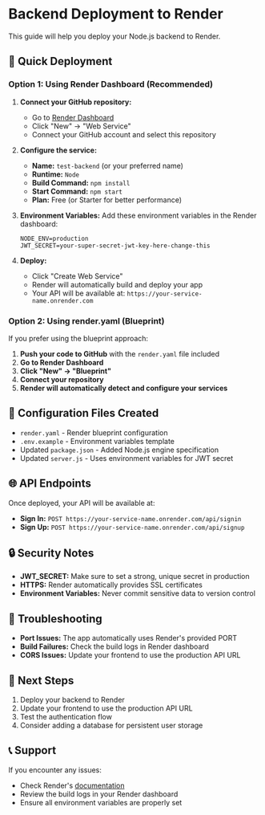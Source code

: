 # Backend Deployment to Render

This guide will help you deploy your Node.js backend to Render.

## 🚀 Quick Deployment

### Option 1: Using Render Dashboard (Recommended)

1. **Connect your GitHub repository:**
   - Go to [Render Dashboard](https://dashboard.render.com)
   - Click "New" → "Web Service"
   - Connect your GitHub account and select this repository

2. **Configure the service:**
   - **Name:** `test-backend` (or your preferred name)
   - **Runtime:** `Node`
   - **Build Command:** `npm install`
   - **Start Command:** `npm start`
   - **Plan:** Free (or Starter for better performance)

3. **Environment Variables:**
   Add these environment variables in the Render dashboard:
   ```
   NODE_ENV=production
   JWT_SECRET=your-super-secret-jwt-key-here-change-this
   ```

4. **Deploy:**
   - Click "Create Web Service"
   - Render will automatically build and deploy your app
   - Your API will be available at: `https://your-service-name.onrender.com`

### Option 2: Using render.yaml (Blueprint)

If you prefer using the blueprint approach:

1. **Push your code to GitHub** with the `render.yaml` file included
2. **Go to Render Dashboard**
3. **Click "New" → "Blueprint"**
4. **Connect your repository**
5. **Render will automatically detect and configure your services**

## 🔧 Configuration Files Created

- `render.yaml` - Render blueprint configuration
- `.env.example` - Environment variables template
- Updated `package.json` - Added Node.js engine specification
- Updated `server.js` - Uses environment variables for JWT secret

## 🌐 API Endpoints

Once deployed, your API will be available at:
- **Sign In:** `POST https://your-service-name.onrender.com/api/signin`
- **Sign Up:** `POST https://your-service-name.onrender.com/api/signup`

## 🔒 Security Notes

- **JWT_SECRET:** Make sure to set a strong, unique secret in production
- **HTTPS:** Render automatically provides SSL certificates
- **Environment Variables:** Never commit sensitive data to version control

## 🐛 Troubleshooting

- **Port Issues:** The app automatically uses Render's provided PORT
- **Build Failures:** Check the build logs in Render dashboard
- **CORS Issues:** Update your frontend to use the production API URL

## 📝 Next Steps

1. Deploy your backend to Render
2. Update your frontend to use the production API URL
3. Test the authentication flow
4. Consider adding a database for persistent user storage

## 📞 Support

If you encounter any issues:
- Check Render's [documentation](https://docs.render.com/)
- Review the build logs in your Render dashboard
- Ensure all environment variables are properly set